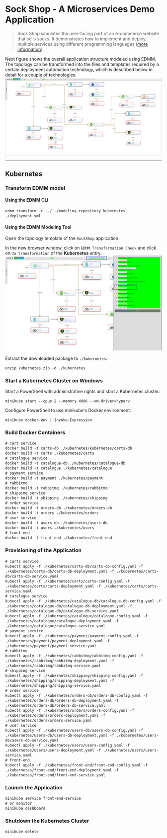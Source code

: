 
# Sock Shop - A Microservices Demo Application

> Sock Shop simulates the user-facing part of an e-commerce website that sells socks.
> It demonstrates how to implement and deploy multiple services using different programming languages ([more information](https://microservices-demo.github.io)).

Next figure shows the overall application structure modeled using EDMM.
The topology can be transformed into the files and templates required by a certain deployment automation technology, which is described below in detail for a couple of technologies.
![](../../docs/images/sockshop_topology.png)

---

## Kubernetes

### Transform EDMM model

#### Using the EDMM CLI

```shell
edmm transform -r ../../modeling-repository kubernetes ./deployment.yml
```

#### Using the EDMM Modeling Tool

Open the topology template of the `SockShop` application.

In the new browser window, click on `EDMM Transformation Check` and click on `do transformation` of the **Kubernetes** entry.
![](../../docs/images/sockshop_transformation-kubernetes.png)

Extract the downloaded package to `./kubernetes`:
```shell
unzip kubernetes.zip -d ./kubernetes
```



### Start a Kubernetes Cluster on Windows

Start a PowerShell with administrative rights and start a Kubernetes cluster:
```shell
minikube start --cpus 2 --memory 4096 --vm-driver=hyperv
```

Configure PowerShell to use minikube's Docker environment:
```shell
minikube docker-env | Invoke-Expression
```

### Build Docker Containers

```shell
# cart service
docker build -t carts-db ./kubernetes/kubernetes/carts-db
docker build -t carts ./kubernetes/carts
# catalogue service
docker build -t catalogue-db ./kubernetes/catalogue-db
docker build -t catalogue ./kubernetes/catalogue
# payment service
docker build -t payment ./kubernetes/payment
# rabbitmq
docker build -t rabbitmq ./kubernetes/rabbitmq
# shipping service
docker build -t shipping ./kubernetes/shipping
# order service
docker build -t orders-db ./kubernetes/orders-db
docker build -t orders ./kubernetes/orders
# user service
docker build -t users-db ./kubernetes/users-db
docker build -t users ./kubernetes/users
# front-end
docker build -t front-end ./kubernetes/front-end
```

### Provisioning of the Application 

```shell
# carts service
kubectl apply -f ./kubernetes/carts-db/carts-db-config.yaml -f ./kubernetes/carts-db/carts-db-deployment.yaml -f ./kubernetes/carts-db/carts-db-service.yaml
kubectl apply -f ./kubernetes/carts/carts-config.yaml -f ./kubernetes/carts/carts-deployment.yaml -f ./kubernetes/carts/carts-service.yaml
# catalogue service
kubectl apply -f ./kubernetes/catalogue-db/catalogue-db-config.yaml -f ./kubernetes/catalogue-db/catalogue-db-deployment.yaml -f ./kubernetes/catalogue-db/catalogue-db-service.yaml
kubectl apply -f ./kubernetes/catalogue/catalogue-config.yaml -f ./kubernetes/catalogue/catalogue-deployment.yaml -f ./kubernetes/catalogue/catalogue-service.yaml
# payment service
kubectl apply -f ./kubernetes/payment/payment-config.yaml -f ./kubernetes/payment/payment-deployment.yaml -f ./kubernetes/payment/payment-service.yaml
# rabbitmq
kubectl apply -f ./kubernetes/rabbitmq/rabbitmq-config.yaml -f ./kubernetes/rabbitmq/rabbitmq-deployment.yaml -f ./kubernetes/rabbitmq/rabbitmq-service.yaml
# shipping service
kubectl apply -f ./kubernetes/shipping/shipping-config.yaml -f ./kubernetes/shipping/shipping-deployment.yaml -f ./kubernetes/shipping/shipping-service.yaml
# order service
kubectl apply -f ./kubernetes/orders-db/orders-db-config.yaml -f ./kubernetes/orders-db/orders-db-deployment.yaml -f ./kubernetes/orders-db/orders-db-service.yaml
kubectl apply -f ./kubernetes/orders/orders-config.yaml -f ./kubernetes/orders/orders-deployment.yaml -f ./kubernetes/orders/orders-service.yaml
# user service
kubectl apply -f ./kubernetes/users-db/users-db-config.yaml -f ./kubernetes/users-db/users-db-deployment.yaml -f ./kubernetes/users-db/users-db-service.yaml
kubectl apply -f ./kubernetes/users/users-config.yaml -f ./kubernetes/users/users-deployment.yaml -f ./kubernetes/users/users-service.yaml
# front-end
kubectl apply -f ./kubernetes/front-end/front-end-config.yaml -f ./kubernetes/front-end/front-end-deployment.yaml -f ./kubernetes/front-end/front-end-service.yaml
```

### Launch the Application

```shell
minikube service front-end-service
# or monitor
minikube dashboard
```

### Shutdown the Kubernetes Cluster

```shell
minikube delete
```
